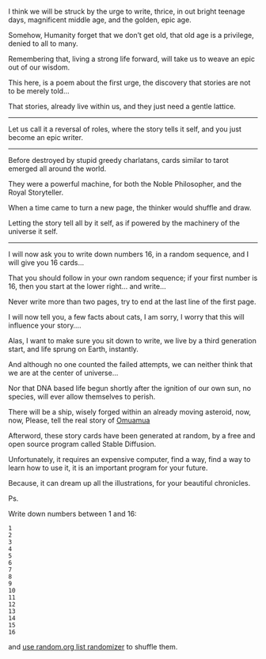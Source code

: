 I think we will be struck by the urge to write, thrice,
in out bright teenage days, magnificent middle age, and the golden, epic age.

Somehow, Humanity forget that we don’t get old,
that old age is a privilege, denied to all to many.

Remembering that, living a strong life forward,
will take us to weave an epic out of our wisdom.

This here, is a poem about the first urge,
the discovery that stories are not to be merely told…

That stories, already live within us,
and they just need a gentle lattice.

---

Let us call it a reversal of roles,
where the story tells it self, and you just become an epic writer.

---

Before destroyed by stupid greedy charlatans,
cards similar to tarot emerged all around the world.

They were a powerful machine,
for both the Noble Philosopher, and the Royal Storyteller.

When a time came to turn a new page,
the thinker would shuffle and draw.

Letting the story tell all by it self,
as if powered by the machinery of the universe it self.

---

I will now ask you to write down numbers 16,
in a random sequence, and I will give you 16 cards…

That you should follow in your own random sequence;
if your first number is 16, then you start at the lower right… and write…

Never write more than two pages,
try to end at the last line of the first page.

I will now tell you, a few facts about cats, I am sorry,
I worry that this will influence your story….

Alas, I want to make sure you sit down to write,
we live by a third generation start, and life sprung on Earth, instantly.

And although no one counted the failed attempts,
we can neither think that we are at the center of universe…

Nor that DNA based life begun shortly after the ignition of our own sun,
no species, will ever allow themselves to perish.

There will be a ship, wisely forged within an already moving asteroid,
now, now, Please, tell the real story of [Omuamua][1]

[1]: https://en.wikipedia.org/wiki/%CA%BBOumuamua

Afterword, these story cards have been generated at random,
by a free and open source program called Stable Diffusion.

Unfortunately, it requires an expensive computer,
find a way, find a way to learn how to use it, it is an important program for your future.

Because, it can dream up all the illustrations,
for your beautiful chronicles.

Ps.

Write down numbers between 1 and 16:

    1
    2
    3
    4
    5
    6
    7
    8
    9
    10
    11
    12
    13
    14
    15
    16

and [use random.org list randomizer](https://www.random.org/lists/) to shuffle them.
